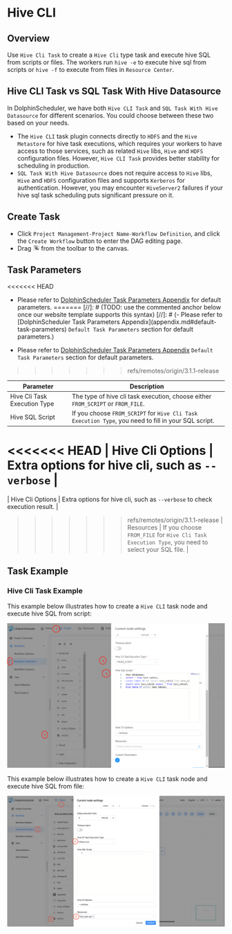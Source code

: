 # Hive CLI

## Overview

Use `Hive Cli Task` to create a `Hive Cli` type task and execute hive SQL from scripts or files.
The workers run `hive -e` to execute hive sql from scripts or `hive -f` to execute from files in `Resource Center`.

## Hive CLI Task vs SQL Task With Hive Datasource

In DolphinScheduler, we have both `Hive CLI Task` and `SQL Task With Hive Datasource` for different scenarios.
You could choose between these two based on your needs.

- The `Hive CLI` task plugin connects directly to `HDFS` and the `Hive Metastore` for hive task executions,
  which requires your workers to have access to those services, such as related `Hive` libs, `Hive` and `HDFS` configuration files.
  However, `Hive CLI Task` provides better stability for scheduling in production.
- `SQL Task With Hive Datasource` does not require access to `Hive` libs, `Hive` and
  `HDFS` configuration files and supports `Kerberos` for authentication. However, you may encounter `HiveServer2` failures
  if your hive sql task scheduling puts significant pressure on it.

## Create Task

- Click `Project Management-Project Name-Workflow Definition`, and click the `Create Workflow` button to enter the DAG editing page.
- Drag <img src="../../../../img/tasks/icons/hivecli.png" width="15"/> from the toolbar to the canvas.

## Task Parameters

<<<<<<< HEAD
- Please refer to [DolphinScheduler Task Parameters Appendix](appendix.md#default-task-parameters) for default parameters.
=======
[//]: # (TODO: use the commented anchor below once our website template supports this syntax)
[//]: # (- Please refer to [DolphinScheduler Task Parameters Appendix]&#40;appendix.md#default-task-parameters&#41; `Default Task Parameters` section for default parameters.)

- Please refer to [DolphinScheduler Task Parameters Appendix](appendix.md) `Default Task Parameters` section for default parameters.
>>>>>>> refs/remotes/origin/3.1.1-release

|        **Parameter**         |                                           **Description**                                            |
|------------------------------|------------------------------------------------------------------------------------------------------|
| Hive Cli Task Execution Type | The type of hive cli task execution, choose either `FROM_SCRIPT` or `FROM_FILE`.                     |
| Hive SQL Script              | If you choose `FROM_SCRIPT` for `Hive Cli Task Execution Type`, you need to fill in your SQL script. |
<<<<<<< HEAD
| Hive Cli Options             | Extra options for hive cli, such as `--verbose`                                                      |
=======
| Hive Cli Options             | Extra options for hive cli, such as `--verbose` to check execution result.                           |
>>>>>>> refs/remotes/origin/3.1.1-release
| Resources                    | If you choose `FROM_FILE` for `Hive Cli Task Execution Type`, you need to select your SQL file.      |

## Task Example

### Hive Cli Task Example

This example below illustrates how to create a `Hive CLI` task node and execute hive SQL from script:

![demo-hive-cli-from-script](../../../../img/tasks/demo/hive_cli_from_script.png)

This example below illustrates how to create a `Hive CLI` task node and execute hive SQL from file:

![demo-hive-cli-from-file](../../../../img/tasks/demo/hive_cli_from_file.png)
